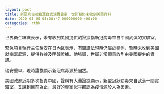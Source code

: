 ```yaml
---
layout: post
title: 新冠病毒被指源自武漢實驗室　世衛稱仍未收到美國資料
date: 2020-05-05 05:38:47.000000000 +08:00
categories: rthk
---
```


世界衛生組織表示，未有收到美國提供的證據指新冠病毒來自中國武漢的實驗室。

緊急項目執行主任瑞安在日內瓦表示，有關講法現時仍屬於猜測，暫時未收到美國就病毒起源，提供數據及明確證據。他強調，世衛非常願意收到由美國提供的資訊。

瑞安重申，現時證據顯示新冠病毒源於自然。

美國政府近期多次指責中國，聲稱有大量證據顯示，新型冠狀病毒來自武漢一間實驗室，又說到目前為止，最好的專家似乎都認為疫情源於人為因素。

